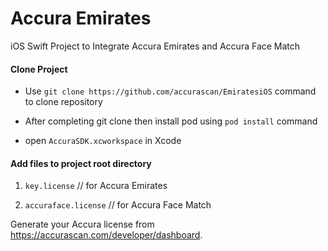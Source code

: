 # Accura Emirates

iOS Swift Project to Integrate Accura Emirates  and Accura Face Match

#### Clone Project
* Use `git clone https://github.com/accurascan/EmiratesiOS` command to clone repository

* After completing git clone then install pod using `pod install` command

* open `AccuraSDK.xcworkspace` in Xcode

#### Add files to project root directory

1. `key.license` // for Accura Emirates

2. `accuraface.license` // for Accura Face Match

Generate your Accura license from https://accurascan.com/developer/dashboard.
